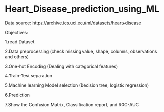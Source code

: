 # Heart_Disease_prediction_using_ML
Data source: https://archive.ics.uci.edu/ml/datasets/heart+disease

Objectives:

1.read Dataset

2.Data preprocessing (check missing value, shape, columns, observations and others)

3.One-hot Encoding (Dealing with categorical features)

4.Train-Test separation

5.Machine learning Model selection (Decision tree, logistic regression)

6.Prediction

7.Show the Confusion Matrix, Classification report, and ROC-AUC

